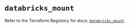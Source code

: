 # `databricks_mount`

Refer to the Terraform Registory for docs: [`databricks_mount`](https://registry.terraform.io/providers/databricks/databricks/1.24.0/docs/resources/mount).
